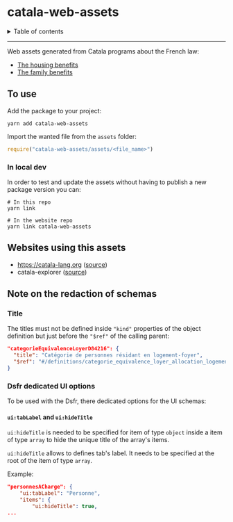 # catala-web-assets

<details>
    <summary>Table of contents</summary>
    
<!-- vim-markdown-toc GitLab -->

* [To use](#to-use)
  * [In local dev](#in-local-dev)
* [Websites using this assets](#websites-using-this-assets)
* [Note on the redaction of schemas](#note-on-the-redaction-of-schemas)
  * [Title](#title)
  * [Dsfr dedicated UI options](#dsfr-dedicated-ui-options)
    * [`ui:tabLabel` and `ui:hideTitle`](#uitablabel-and-uihidetitle)

<!-- vim-markdown-toc -->
</details>

---

Web assets generated from Catala programs about the French law:
* [The housing benefits](https://github.com/CatalaLang/catala/tree/master/examples/aides_logement)
* [The family benefits](https://github.com/CatalaLang/catala/tree/master/examples/allocations_familiales)

## To use

Add the package to your project:

```
yarn add catala-web-assets
```

Import the wanted file from the `assets` folder:

```js
require("catala-web-assets/assets/<file_name>")
```

### In local dev

In order to test and update the assets without having to publish a new package
version you can:

```
# In this repo
yarn link

# In the website repo
yarn link catala-web-assets
```

## Websites using this assets

* https://catala-lang.org ([source](https://github.com/CatalaLang/catala-website))
* catala-explorer ([source](https://github.com/CatalaLang/catala-explorer))

## Note on the redaction of schemas

### Title

The titles must not be defined inside `"kind"` properties of the object
definition but just before the `"$ref"` of the calling parent:

```json
"categorieEquivalenceLoyerD84216": {
  "title": "Catégorie de personnes résidant en logement-foyer",
  "$ref": "#/definitions/categorie_equivalence_loyer_allocation_logement_foyer"
}
```

### Dsfr dedicated UI options

To be used with the Dsfr, there dedicated options for the UI schemas:

#### `ui:tabLabel` and `ui:hideTitle`

`ui:hideTitle` is needed to be specified for item of type `object` inside a
item of type `array` to hide the unique title of the array's items.

`ui:hideTitle` allows to defines tab's label. It needs to be specified at the
root of the item of type `array`.

Example:

```json
"personnesACharge": {
    "ui:tabLabel": "Personne",
    "items": {
        "ui:hideTitle": true,
...
```
